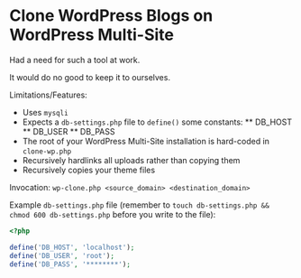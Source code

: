 Clone WordPress Blogs on WordPress Multi-Site
=============================================

Had a need for such a tool at work.

It would do no good to keep it to ourselves.

Limitations/Features:

* Uses `mysqli`
* Expects a `db-settings.php` file to `define()` some constants:
** DB_HOST
** DB_USER
** DB_PASS
* The root of your WordPress Multi-Site installation is hard-coded in `clone-wp.php`
* Recursively hardlinks all uploads rather than copying them
* Recursively copies your theme files

Invocation: `wp-clone.php <source_domain> <destination_domain>`

Example `db-settings.php` file (remember to `touch db-settings.php && chmod 600 db-settings.php` before you write to the file):

```php
<?php

define('DB_HOST', 'localhost');
define('DB_USER', 'root');
define('DB_PASS', '********');
```
